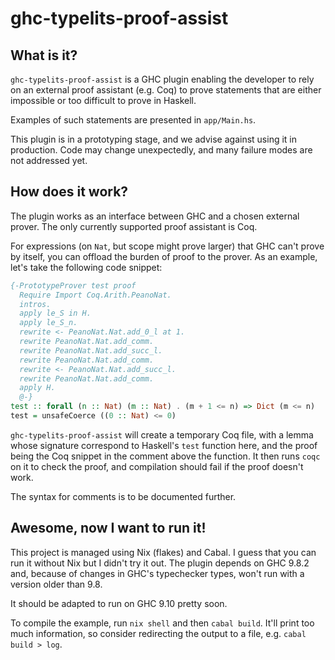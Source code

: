# ghc-typelits-proof-assist

## What is it?

`ghc-typelits-proof-assist` is a GHC plugin enabling the developer to rely
on an external proof assistant (e.g. Coq) to prove statements that are either
impossible or too difficult to prove in Haskell.

Examples of such statements are presented in `app/Main.hs`.

This plugin is in a prototyping stage, and we advise against using it in
production. Code may change unexpectedly, and many failure modes are not
addressed yet.

## How does it work?

The plugin works as an interface between GHC and a chosen external prover. The
only currently supported proof assistant is Coq.

For expressions (on `Nat`, but scope might prove larger) that GHC can't prove by
itself, you can offload the burden of proof to the prover. As an example, let's
take the following code snippet:

```haskell
{-PrototypeProver test proof
  Require Import Coq.Arith.PeanoNat.
  intros.
  apply le_S in H.
  apply le_S_n.
  rewrite <- PeanoNat.Nat.add_0_l at 1.
  rewrite PeanoNat.Nat.add_comm.
  rewrite PeanoNat.Nat.add_succ_l.
  rewrite PeanoNat.Nat.add_comm.
  rewrite <- PeanoNat.Nat.add_succ_l.
  rewrite PeanoNat.Nat.add_comm.
  apply H.
  @-}
test :: forall (n :: Nat) (m :: Nat) . (m + 1 <= n) => Dict (m <= n)
test = unsafeCoerce ((0 :: Nat) <= 0)
```

`ghc-typelits-proof-assist` will create a temporary Coq file, with a lemma
whose signature correspond to Haskell's `test` function here, and the proof
being the Coq snippet in the comment above the function. It then runs `coqc`
on it to check the proof, and compilation should fail if the proof doesn't work.

The syntax for comments is to be documented further.

## Awesome, now I want to run it!

This project is managed using Nix (flakes) and Cabal. I guess that you can
run it without Nix but I didn't try it out. The plugin depends on GHC 9.8.2
and, because of changes in GHC's typechecker types, won't run with a version
older than 9.8.

It should be adapted to run on GHC 9.10 pretty soon.

To compile the example, run `nix shell` and then `cabal build`. It'll print
too much information, so consider redirecting the output to a file, e.g. `cabal
build > log`.
